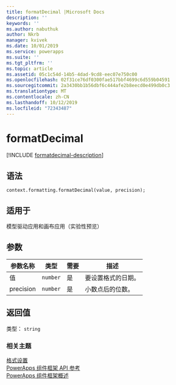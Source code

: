 ```yaml
---
title: formatDecimal |Microsoft Docs
description: ''
keywords: ''
ms.author: nabuthuk
author: Nkrb
manager: kvivek
ms.date: 10/01/2019
ms.service: powerapps
ms.suite: ''
ms.tgt_pltfrm: ''
ms.topic: article
ms.assetid: 05c1c54d-14b5-4dad-9cd8-eec07e750c00
ms.openlocfilehash: 02f31ce76df0300fae517bbf4699c6d559b04591
ms.sourcegitcommit: 2a3430bb1b56dbf6c444afe2b8eecd0e499db0c3
ms.translationtype: MT
ms.contentlocale: zh-CN
ms.lasthandoff: 10/12/2019
ms.locfileid: "72343487"
---
```

# <a name="formatdecimal"></a>formatDecimal

[!INCLUDE [formatdecimal-description](includes/formatdecimal-description.md)]

## <a name="syntax"></a>语法

`context.formatting.formatDecimal(value, precision);`

## <a name="available-for"></a>适用于 

模型驱动应用和画布应用（实验性预览）

## <a name="parameters"></a>参数

| 参数名称|类型|需要|描述|
| ------------- |----|--------|-----------|
|值|`number`|是|要设置格式的日期。|
|precision|`number`|是|小数点后的位数。|

## <a name="return-value"></a>返回值

类型： `string`


### <a name="related-topics"></a>相关主题

[格式设置](../formatting.md)<br/>
[PowerApps 组件框架 API 参考](../../reference/index.md)<br/>
[PowerApps 组件框架概述](../../overview.md)